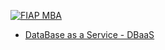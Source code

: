 [![FIAP MBA](https://raw.githubusercontent.com/josecastillolema/fiap/master/img/abd2.jpeg)](https://www.fiap.com.br/mba/mba-em-engenharia-de-dados/)


 - [DataBase as a Service - DBaaS](https://github.com/josecastillolema/fiap/tree/master/abd/dbaas)

